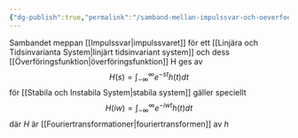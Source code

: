 ```yaml
---
{"dg-publish":true,"permalink":"/samband-mellan-impulssvar-och-oeverfoeringsfunktion/","tags":["systemochtransformer"]}
---
```


Sambandet meppan [[Impulssvar\|impulssvaret]] för ett [[Linjära och Tidsinvarianta System\|linjärt tidsinvariant system]] och dess [[Överföringsfunktion\|överföringsfunktion]] H ges av
$$H(s)=\int_{-\infty}^{\infty}e^{-st}h(t)dt$$
för [[Stabila och Instabila System\|stabila system]] gäller speciellt
$$H(iw)=\int_{-\infty}^{\infty}e^{-iwt}h(t)dt$$
där $H$ är [[Fouriertransformationer\|fouriertransformen]] av $h$